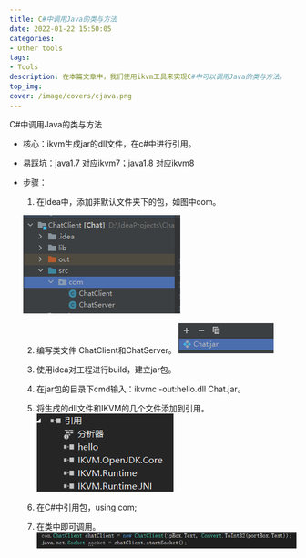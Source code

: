 ```yaml
---
title: C#中调用Java的类与方法
date: 2022-01-22 15:50:05
categories: 
- Other tools
tags:
- Tools
description: 在本篇文章中，我们使用ikvm工具来实现C#中可以调用Java的类与方法。
top_img:
cover: /image/covers/cjava.png
---
```


C#中调用Java的类与方法

- 核心：ikvm生成jar的dll文件，在c#中进行引用。

- 易踩坑：java1.7 对应ikvm7；java1.8 对应ikvm8

- 步骤：

  1. 在Idea中，添加非默认文件夹下的包，如图中com。

  ![步骤1](/image/C_sharp_Java/1.png)

  2. 编写类文件 ChatClient和ChatServer。
  ![步骤2](/image/C_sharp_Java/2.png)
  
  3. 使用idea对工程进行build，建立jar包。

  4. 在jar包的目录下cmd输入：ikvmc -out:hello.dll Chat.jar。

  5. 将生成的dll文件和IKVM的几个文件添加到引用。
  ![步骤5](/image/C_sharp_Java/5.png)

  6. 在C#中引用包，using com;

  7. 在类中即可调用。
  ![步骤7](/image/C_sharp_Java/7.png)
